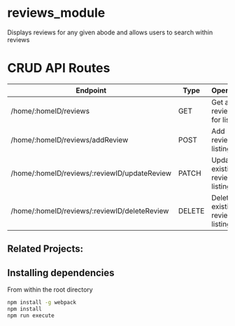 # reviews_module
Displays reviews for any given abode and allows users to search within reviews

# CRUD API Routes
|Endpoint                                     |Type    |   Operation
|---------------------------------------------|--------|------------------
|/home/:homeID/reviews                        |GET     |Get all reviews for listing
|/home/:homeID/reviews/addReview              |POST    |Add review for listing
|/home/:homeID/reviews/:reviewID/updateReview |PATCH   |Update existing review for listing
|/home/:homeID/reviews/:reviewID/deleteReview |DELETE  |Delete existing review on listing

## Related Projects:


## Installing dependencies
From within the root directory

```sh
npm install -g webpack
npm install
npm run execute
```